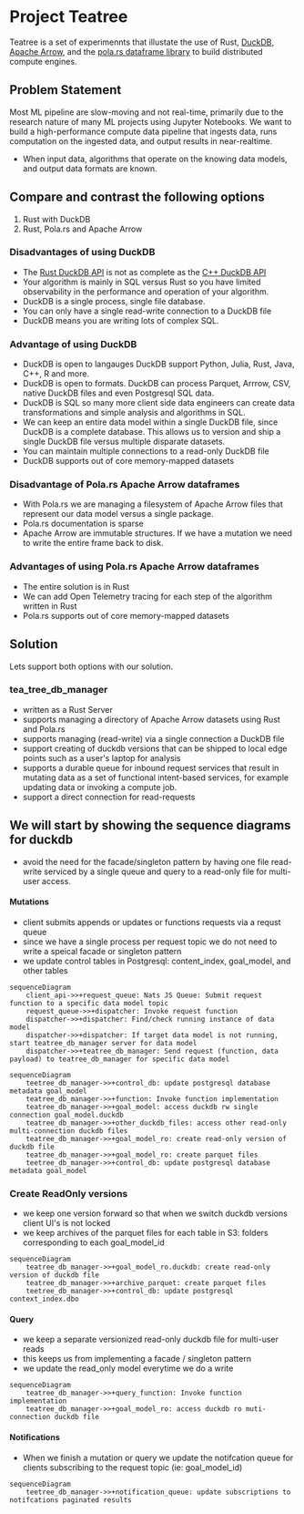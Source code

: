 # Project Teatree

Teatree is a set of experimennts that illustate the use of Rust, [DuckDB](https://duckdb.org/), [Apache Arrow](https://arrow.apache.org/), and the [pola.rs dataframe library](https://www.pola.rs/) to build distributed compute engines. 

## Problem Statement 
Most ML pipeline are slow-moving and not real-time, primarily due to the research nature of many ML projects using Jupyter Notebooks. 
We want to build a high-performance compute data pipeline that ingests data, runs computation on the ingested data, and output results in near-realtime. 
- When input data, algorithms that operate on the knowing data models, and output data formats are known.


## Compare and contrast the following options

1. Rust with DuckDB
2. Rust, Pola.rs and Apache Arrow 

### Disadvantages of using DuckDB
- The [Rust DuckDB API](https://duckdb.org/docs/api/rust.html) is not as complete as the [C++ DuckDB API](https://duckdb.org/docs/api/cpp.html)
- Your algorithm is mainly in SQL versus Rust so you have limited observability in the performance and operation of your algorithm. 
- DuckDB is a single process, single file database. 
- You can only have a single read-write connection to a DuckDB file 
- DuckDB means you are writing lots of complex SQL. 

### Advantage of using DuckDB
- DuckDB is open to langauges  DuckDB support Python, Julia, Rust, Java, C++, R and more.
- DuckDB is open to formats. DuckDB can process Parquet, Arrrow, CSV, native DuckDB files and even Postgresql SQL data. 
- DuckDB is SQL so many more client side data engineers can create data transformations and simple analysis and algorithms in SQL. 
- We can keep an entire data model within a single DuckDB file, since DuckDB is a complete database. This allows us to version and ship a single DuckDB file versus multiple disparate datasets.
- You can maintain multiple connections to a read-only DuckDB file 
- DuckDB supports out of core memory-mapped datasets 


### Disadvantage of Pola.rs Apache Arrow dataframes
- With Pola.rs we are managing a filesystem of Apache Arrow files that represent our data model versus a single package. 
- Pola.rs documentation is sparse 
- Apache Arrow are immutable structures. If we have a mutation we need to write the entire frame back to disk. 

### Advantages of using Pola.rs Apache Arrow dataframes
- The entire solution is in Rust 
- We can add Open Telemetry tracing for each step of the algorithm written in Rust
- Pola.rs supports out of core memory-mapped datasets 


## Solution 
Lets support both options with our solution. 

### tea_tree_db_manager
- written as a Rust Server
- supports managing a directory of Apache Arrow datasets using Rust and Pola.rs
- supports managing (read-write) via a single connection a DuckDB file 
- support creating of duckdb versions that can be shipped to local edge points such as a user's laptop for analysis 
- supports a durable queue for inbound request services that result in mutating data as a set of functional intent-based services, for example updating data or invoking a compute job. 
- support a direct connection for read-requests

## We will start by showing the sequence diagrams for duckdb
- avoid the need for the facade/singleton pattern by having one file read-write serviced by a single queue and query to a read-only file for multi-user access. 

#### Mutations 
- client submits appends or updates or functions requests via a requst queue
- since we have a single process per request topic we do not need to write a speical facade or singleton pattern
- we update control tables in Postgresql: content_index, goal_model, and other tables 

```mermaid
sequenceDiagram
    client_api->>+request_queue: Nats JS Queue: Submit request function to a specific data model topic
    request_queue->>+dispatcher: Invoke request function 
    dispatcher->>+dispatcher: Find/check running instance of data model 
    dispatcher->>+dispatcher: If target data model is not running, start teatree_db_manager server for data model  
    dispatcher->>+teatree_db_manager: Send request (function, data payload) to teatree_db_manager for specific data model 
```
```mermaid
sequenceDiagram
    teetree_db_manager->>+control_db: update postgresql database metadata goal_model 
    teatree_db_manager->>+function: Invoke function implementation 
    teatree_db_manager->>+goal_model: access duckdb rw single connection goal_model.duckdb
    teatree_db_manager->>+other_duckdb_files: access other read-only multi-connection duckdb files
    teatree_db_manager->>+goal_model_ro: create read-only version of duckdb file
    teatree_db_manager->>+goal_model_ro: create parquet files 
    teetree_db_manager->>+control_db: update postgresql database metadata goal_model 
```
### Create ReadOnly versions
- we keep one version forward so that when we switch duckdb versions client UI's is not locked 
- we keep archives of the parquet files for each table in S3: folders corresponding to each goal_model_id
```mermaid
sequenceDiagram
    teatree_db_manager->>+goal_model_ro.duckdb: create read-only version of duckdb file
    teatree_db_manager->>+archive_parquet: create parquet files 
    teetree_db_manager->>+control_db: update postgresql context_index.dbo 
```

#### Query 
- we keep a separate versionized read-only duckdb file for multi-user reads 
- this keeps us from implementing a facade / singleton pattern 
- we update the read_only model everytime we do a write 

```mermaid
sequenceDiagram 
    teatree_db_manager->>+query_function: Invoke function implementation 
    teatree_db_manager->>+goal_model_ro: access duckdb ro muti-connection duckdb file
```    

#### Notifications 
- When we finish a mutation or query we update the notifcation queue for clients subscribing to the request topic (ie: goal_model_id) 

```mermaid
sequenceDiagram     
    teetree_db_manager->>+notification_queue: update subscriptions to notifcations paginated results
```






